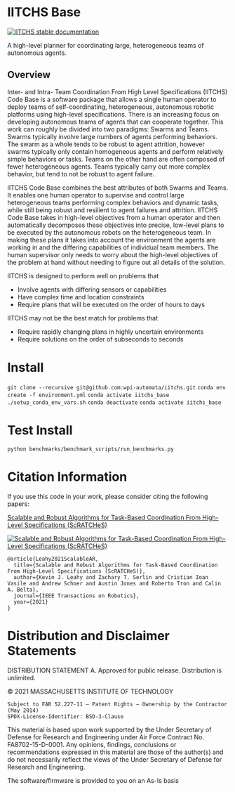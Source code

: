 # IITCHS Base

[![IITCHS stable documentation](https://img.shields.io/badge/docs-stable-blue)](https://mit-ll-trusted-autonomy.github.io/iitchs/)

A high-level planner for coordinating large, heterogeneous teams of autonomous agents.

## Overview

Inter- and Intra- Team Coordination From High Level Specifications (IITCHS) Code Base is a software package that allows a single human operator to deploy teams of self-coordinating, heterogeneous, autonomous robotic platforms using high-level specifications.
There is an increasing focus on developing autonomous teams of agents that can cooperate together. This work can roughly be divided into two paradigms: Swarms and Teams. Swarms typically involve large numbers of agents performing behaviors. The swarm as a whole tends to be robust to agent attrition, however swarms typically only contain homogeneous agents and perform relatively simple behaviors or tasks. Teams on the other hand are often composed of fewer heterogeneous agents. Teams typically carry out more complex behavior, but tend to not be robust to agent failure. 

IITCHS Code Base combines the best attributes of both Swarms and Teams. It enables one human operator to supervise and control large heterogeneous teams performing complex behaviors and dynamic tasks, while still being robust and resilient to agent failures and attrition. IITCHS Code Base takes in high-level objectives from a human operator and then automatically decomposes these objectives into precise, low-level plans to be executed by the autonomous robots on the heterogeneous team. In making these plans it takes into account the environment the agents are working in and the differing capabilities of individual team members. The human supervisor only needs to worry about the high-level objectives of the problem at hand without needing to figure out all details of the solution. 

IITCHS is designed to perform well on problems that

* Involve agents with differing sensors or capabilities
* Have complex time and location constraints
* Require plans that will be executed on the order of hours to days


IITCHS may not be the best match for problems that

* Require rapidly changing plans in highly uncertain environments
* Require solutions on the order of subseconds to seconds

# Install
`git clone --recursive git@github.com:wpi-automata/iitchs.git`
`conda env create -f environment.yml`
`conda activate iitchs_base`
`./setup_conda_env_vars.sh`
`conda deactivate`
`conda activate iitchs_base`

# Test Install
`python benchmarks/benchmark_scripts/run_benchmarks.py`

# Citation Information

<!--Please use the following DOI reference number, published on Zenodo, when citing this software:-->

<!--\[INSERT HERE WHEN WE HAVE PUBLIC GITHUB REPO URL\]-->

If you use this code in your work, please consider citing the following papers:

[Scalable and Robust Algorithms for Task-Based Coordination From High-Level Specifications (ScRATCHeS)](https://ieeexplore.ieee.org/document/9663414)

[![Scalable and Robust Algorithms for Task-Based Coordination From High-Level Specifications (ScRATCHeS)](https://img.shields.io/badge/DOI-10.1109%2FTRO.2021.3130794-blue)](https://doi.org/10.1109/TRO.2021.3130794)

```
@article{Leahy2021ScalableAR,
  title={Scalable and Robust Algorithms for Task-Based Coordination From High-Level Specifications (ScRATCHeS)},
  author={Kevin J. Leahy and Zachary T. Serlin and Cristian Ioan Vasile and Andrew Schoer and Austin Jones and Roberto Tron and Calin A. Belta},
  journal={IEEE Transactions on Robotics},
  year={2021}
}
```

# Distribution and Disclaimer Statements

DISTRIBUTION STATEMENT A. Approved for public release. Distribution is unlimited.

© 2021 MASSACHUSETTS INSTITUTE OF TECHNOLOGY

    Subject to FAR 52.227-11 – Patent Rights – Ownership by the Contractor (May 2014)
    SPDX-License-Identifier: BSD-3-Clause

This material is based upon work supported by the Under Secretary of Defense for 
Research and Engineering under Air Force Contract No. FA8702-15-D-0001. Any 
opinions, findings, conclusions or recommendations expressed in this material 
are those of the author(s) and do not necessarily reflect the views of the Under 
Secretary of Defense for Research and Engineering.

The software/firmware is provided to you on an As-Is basis
